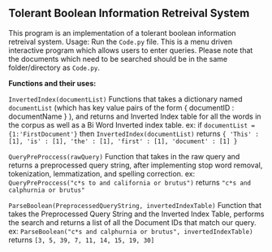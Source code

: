## Tolerant Boolean Information Retreival System
This program is an implementation of a tolerant boolean information retreival system.
Usage:
Run the `Code.py`  file. This is a menu driven interactive program which allows users to enter queries.
Please note that the documents which need to be searched should be in the same folder/directory as `Code.py`.
 
**Functions and their uses:**
 
`InvertedIndex(documentList)`
		Functions that takes a dictionary named `documentList` (which has key value pairs of the form { documentID : documentName } ), and returns and Inverted Index table for all the words in the corpus as well as a Bi Word Inverted index table.
		ex: 
		 if `documentList = {1:'FirstDocument'}`
	     then `InvertedIndex(documentList)` returns
		 `{ 'This' : [1],
		'is' : [1],
		'the' : [1],
		'first' : [1],
		'document' : [1]
		} `
 
 
`QueryPreProccess(rawQuery)`
		Function that takes in the raw query and returns a preprocessed query string, after implementing stop word removal, tokenization, lemmatization, and spelling correction.
		ex:
		`QueryPreProccess("c*s to and california or brutus")`
		returns
		`"c*s and calphurnia or brutus"`
 
`ParseBoolean(PreprocessedQueryString, invertedIndexTable)`
		Function that takes the Preprocessed Query String and the Inverted Index Table, performs the search and returns a list of all the Document IDs that match our query.
		ex:
		`ParseBoolean("c*s and calphurnia or brutus", invertedIndexTable)`
		returns
		`[3, 5, 39, 7, 11, 14, 15, 19, 30]`
